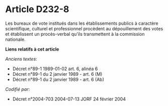 # Article D232-8

Les bureaux de vote institués dans les établissements publics à caractère scientifique, culturel et professionnel procèdent
au dépouillement des votes et établissent un procès-verbal qu'ils transmettent à la commission nationale.

**Liens relatifs à cet article**

_Anciens textes_:

  - Décret n°89-1 1989-01-02 art. 6, alinéa 6
  - Décret n°89-1 du 2 janvier 1989 - art. 6 (M)
  - Décret n°89-1 du 2 janvier 1989 - art. 6 (Ab)

_Codifié par_:

  - Décret n°2004-703 2004-07-13 JORF 24 février 2004

